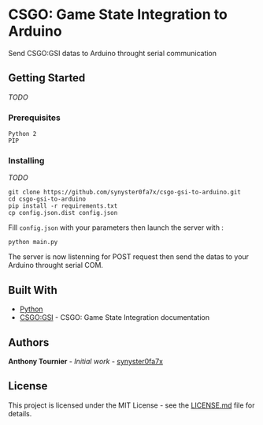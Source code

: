# CSGO: Game State Integration to Arduino

Send CSGO:GSI datas to Arduino throught serial communication

## Getting Started

*TODO*

### Prerequisites

```
Python 2
PIP
```

### Installing

*TODO*

```
git clone https://github.com/synyster0fa7x/csgo-gsi-to-arduino.git
cd csgo-gsi-to-arduino
pip install -r requirements.txt
cp config.json.dist config.json
```

Fill `config.json` with your parameters then launch the server with :

```
python main.py
```

The server is now listenning for POST request then send the datas to your Arduino throught serial COM.

## Built With

* [Python](https://www.python.org/)
* [CSGO:GSI](https://developer.valvesoftware.com/wiki/Counter-Strike:_Global_Offensive_Game_State_Integration) - CSGO: Game State Integration documentation

## Authors

**Anthony Tournier** - *Initial work* - [synyster0fa7x](https://github.com/synyster0fa7x)

## License

This project is licensed under the MIT License - see the [LICENSE.md](LICENSE.md) file for details.